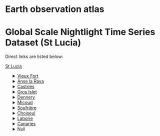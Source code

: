 # Earth observation atlas
 # Global Scale Nightlight Time Series Dataset (St Lucia)
Direct links are listed below:

<a href="https://eoatlas-nightlight.s3.amazonaws.com/eoatlas-monthly-nightlight-00160.csv">St Lucia</a>
<ul>
<details>
<summary><a href="https://eoatlas-nightlight.s3.amazonaws.com/eoatlas-monthly-nightlight-02728.csv">Vieux Fort</a></summary>
<ul>
<ol>
<li><a href="https://eoatlas-nightlight.s3.amazonaws.com/eoatlas-monthly-nightlight-44839.csv">Black Bay</a></li><li><a href="https://eoatlas-nightlight.s3.amazonaws.com/eoatlas-monthly-nightlight-44840.csv">Augier</a></li><li><a href="https://eoatlas-nightlight.s3.amazonaws.com/eoatlas-monthly-nightlight-44841.csv">Pomme</a></li><li><a href="https://eoatlas-nightlight.s3.amazonaws.com/eoatlas-monthly-nightlight-44842.csv">Derierre Bois</a></li><li><a href="https://eoatlas-nightlight.s3.amazonaws.com/eoatlas-monthly-nightlight-44860.csv">Cantonement</a></li><li><a href="https://eoatlas-nightlight.s3.amazonaws.com/eoatlas-monthly-nightlight-44861.csv">Obrier</a></li><li><a href="https://eoatlas-nightlight.s3.amazonaws.com/eoatlas-monthly-nightlight-44862.csv">St Jude'S Highway</a></li><li><a href="https://eoatlas-nightlight.s3.amazonaws.com/eoatlas-monthly-nightlight-44863.csv">Hewanorra Orchard</a></li><li><a href="https://eoatlas-nightlight.s3.amazonaws.com/eoatlas-monthly-nightlight-44891.csv">Industrial Estate</a></li><li><a href="https://eoatlas-nightlight.s3.amazonaws.com/eoatlas-monthly-nightlight-44892.csv">Cocoa Dan</a></li><li><a href="https://eoatlas-nightlight.s3.amazonaws.com/eoatlas-monthly-nightlight-44906.csv">Westall Group/The Mangue</a></li><li><a href="https://eoatlas-nightlight.s3.amazonaws.com/eoatlas-monthly-nightlight-44907.csv">Moule A Chique</a></li><li><a href="https://eoatlas-nightlight.s3.amazonaws.com/eoatlas-monthly-nightlight-44908.csv">Vieux Fort/Laborie Highway</a></li><li><a href="https://eoatlas-nightlight.s3.amazonaws.com/eoatlas-monthly-nightlight-44909.csv">Catin</a></li><li><a href="https://eoatlas-nightlight.s3.amazonaws.com/eoatlas-monthly-nightlight-44910.csv">Bruceville/Shanty Town</a></li><li><a href="https://eoatlas-nightlight.s3.amazonaws.com/eoatlas-monthly-nightlight-44911.csv">Morne Vert</a></li><li><a href="https://eoatlas-nightlight.s3.amazonaws.com/eoatlas-monthly-nightlight-44912.csv">Maganier</a></li><li><a href="https://eoatlas-nightlight.s3.amazonaws.com/eoatlas-monthly-nightlight-44913.csv">Derierre Morne</a></li><li><a href="https://eoatlas-nightlight.s3.amazonaws.com/eoatlas-monthly-nightlight-44914.csv">La Tourney/Cedar Heights</a></li><li><a href="https://eoatlas-nightlight.s3.amazonaws.com/eoatlas-monthly-nightlight-44915.csv">Docamel/La Resource</a></li><li><a href="https://eoatlas-nightlight.s3.amazonaws.com/eoatlas-monthly-nightlight-44916.csv">La Resource</a></li><li><a href="https://eoatlas-nightlight.s3.amazonaws.com/eoatlas-monthly-nightlight-44917.csv">La Retraite</a></li><li><a href="https://eoatlas-nightlight.s3.amazonaws.com/eoatlas-monthly-nightlight-44918.csv">Plut</a></li><li><a href="https://eoatlas-nightlight.s3.amazonaws.com/eoatlas-monthly-nightlight-44919.csv">Hope Estate</a></li><li><a href="https://eoatlas-nightlight.s3.amazonaws.com/eoatlas-monthly-nightlight-44920.csv">Coolie Town</a></li><li><a href="https://eoatlas-nightlight.s3.amazonaws.com/eoatlas-monthly-nightlight-44921.csv">Carierre</a></li><li><a href="https://eoatlas-nightlight.s3.amazonaws.com/eoatlas-monthly-nightlight-44922.csv">Woodlands</a></li><li><a href="https://eoatlas-nightlight.s3.amazonaws.com/eoatlas-monthly-nightlight-44923.csv">Joyeux</a></li><li><a href="https://eoatlas-nightlight.s3.amazonaws.com/eoatlas-monthly-nightlight-44924.csv">Morne Cayenne</a></li><li><a href="https://eoatlas-nightlight.s3.amazonaws.com/eoatlas-monthly-nightlight-44925.csv">Esperance</a></li><li><a href="https://eoatlas-nightlight.s3.amazonaws.com/eoatlas-monthly-nightlight-44927.csv">Belle Vue</a></li><li><a href="https://eoatlas-nightlight.s3.amazonaws.com/eoatlas-monthly-nightlight-44928.csv">Viancelle</a></li><li><a href="https://eoatlas-nightlight.s3.amazonaws.com/eoatlas-monthly-nightlight-44929.csv">Grace</a></li><li><a href="https://eoatlas-nightlight.s3.amazonaws.com/eoatlas-monthly-nightlight-44931.csv">En Bamboo</a></li><li><a href="https://eoatlas-nightlight.s3.amazonaws.com/eoatlas-monthly-nightlight-44932.csv">Fond Sabot</a></li><li><a href="https://eoatlas-nightlight.s3.amazonaws.com/eoatlas-monthly-nightlight-44933.csv">Fond Capeche</a></li><li><a href="https://eoatlas-nightlight.s3.amazonaws.com/eoatlas-monthly-nightlight-44934.csv">Tete Morne/Morne Andrew</a></li><li><a href="https://eoatlas-nightlight.s3.amazonaws.com/eoatlas-monthly-nightlight-44935.csv">Pierrot</a></li><li><a href="https://eoatlas-nightlight.s3.amazonaws.com/eoatlas-monthly-nightlight-44936.csv">Anse De Sables/Beane Field</a></li><li><a href="https://eoatlas-nightlight.s3.amazonaws.com/eoatlas-monthly-nightlight-44937.csv">Beausejour</a></li><li><a href="https://eoatlas-nightlight.s3.amazonaws.com/eoatlas-monthly-nightlight-44938.csv">Beane Field</a></li><li><a href="https://eoatlas-nightlight.s3.amazonaws.com/eoatlas-monthly-nightlight-44939.csv">Eau Piquant/St Urbain</a></li><li><a href="https://eoatlas-nightlight.s3.amazonaws.com/eoatlas-monthly-nightlight-44942.csv">Town</a></li></ul>
</ol>
</details>
<details>
<summary><a href="https://eoatlas-nightlight.s3.amazonaws.com/eoatlas-monthly-nightlight-02729.csv">Anse la Raya</a></summary>
<ul>
<ol>
<li><a href="https://eoatlas-nightlight.s3.amazonaws.com/eoatlas-monthly-nightlight-44460.csv">St Lawrence</a></li><li><a href="https://eoatlas-nightlight.s3.amazonaws.com/eoatlas-monthly-nightlight-44461.csv">Champen Estate</a></li><li><a href="https://eoatlas-nightlight.s3.amazonaws.com/eoatlas-monthly-nightlight-44462.csv">Fond Eau Rouge</a></li><li><a href="https://eoatlas-nightlight.s3.amazonaws.com/eoatlas-monthly-nightlight-44463.csv">Morne D'Or</a></li><li><a href="https://eoatlas-nightlight.s3.amazonaws.com/eoatlas-monthly-nightlight-44464.csv">Enbar Pwin/Millet</a></li><li><a href="https://eoatlas-nightlight.s3.amazonaws.com/eoatlas-monthly-nightlight-44465.csv">Derriere Lagoon</a></li><li><a href="https://eoatlas-nightlight.s3.amazonaws.com/eoatlas-monthly-nightlight-44466.csv">Jean Baptiste</a></li><li><a href="https://eoatlas-nightlight.s3.amazonaws.com/eoatlas-monthly-nightlight-44467.csv">Jacmel</a></li><li><a href="https://eoatlas-nightlight.s3.amazonaws.com/eoatlas-monthly-nightlight-44468.csv">Bois D'Inde</a></li><li><a href="https://eoatlas-nightlight.s3.amazonaws.com/eoatlas-monthly-nightlight-44469.csv">Morne Ciseaux</a></li><li><a href="https://eoatlas-nightlight.s3.amazonaws.com/eoatlas-monthly-nightlight-44470.csv">Vanard</a></li><li><a href="https://eoatlas-nightlight.s3.amazonaws.com/eoatlas-monthly-nightlight-44471.csv">Millet</a></li><li><a href="https://eoatlas-nightlight.s3.amazonaws.com/eoatlas-monthly-nightlight-44472.csv">Durandeau</a></li><li><a href="https://eoatlas-nightlight.s3.amazonaws.com/eoatlas-monthly-nightlight-44473.csv">Derriere Dos</a></li><li><a href="https://eoatlas-nightlight.s3.amazonaws.com/eoatlas-monthly-nightlight-44474.csv">Roseau Valley</a></li><li><a href="https://eoatlas-nightlight.s3.amazonaws.com/eoatlas-monthly-nightlight-44475.csv">Dame De Traversay</a></li><li><a href="https://eoatlas-nightlight.s3.amazonaws.com/eoatlas-monthly-nightlight-44476.csv">Caico/Millet</a></li><li><a href="https://eoatlas-nightlight.s3.amazonaws.com/eoatlas-monthly-nightlight-44477.csv">Tete Chemin/Millet</a></li><li><a href="https://eoatlas-nightlight.s3.amazonaws.com/eoatlas-monthly-nightlight-44478.csv">Au Tabor Hill</a></li><li><a href="https://eoatlas-nightlight.s3.amazonaws.com/eoatlas-monthly-nightlight-44479.csv">Au Tabor</a></li><li><a href="https://eoatlas-nightlight.s3.amazonaws.com/eoatlas-monthly-nightlight-44481.csv">St Lawrence Estate</a></li><li><a href="https://eoatlas-nightlight.s3.amazonaws.com/eoatlas-monthly-nightlight-44482.csv">Massacre</a></li><li><a href="https://eoatlas-nightlight.s3.amazonaws.com/eoatlas-monthly-nightlight-44483.csv">Venus</a></li><li><a href="https://eoatlas-nightlight.s3.amazonaws.com/eoatlas-monthly-nightlight-44484.csv">La Treille</a></li><li><a href="https://eoatlas-nightlight.s3.amazonaws.com/eoatlas-monthly-nightlight-44485.csv">Invorgoil Estate</a></li><li><a href="https://eoatlas-nightlight.s3.amazonaws.com/eoatlas-monthly-nightlight-44486.csv">Village</a></li><li><a href="https://eoatlas-nightlight.s3.amazonaws.com/eoatlas-monthly-nightlight-44487.csv">Village/Petite Bourgh</a></li><li><a href="https://eoatlas-nightlight.s3.amazonaws.com/eoatlas-monthly-nightlight-44634.csv">Central Forest Reserve</a></li><li><a href="https://eoatlas-nightlight.s3.amazonaws.com/eoatlas-monthly-nightlight-44645.csv">Anse Galet</a></li></ul>
</ol>
</details>
<details>
<summary><a href="https://eoatlas-nightlight.s3.amazonaws.com/eoatlas-monthly-nightlight-02730.csv">Castries</a></summary>
<ul>
<ol>
<li><a href="https://eoatlas-nightlight.s3.amazonaws.com/eoatlas-monthly-nightlight-44527.csv">Cul De Sac</a></li><li><a href="https://eoatlas-nightlight.s3.amazonaws.com/eoatlas-monthly-nightlight-44528.csv">Barre St Joseph</a></li><li><a href="https://eoatlas-nightlight.s3.amazonaws.com/eoatlas-monthly-nightlight-44554.csv">Girard/Babonneau</a></li><li><a href="https://eoatlas-nightlight.s3.amazonaws.com/eoatlas-monthly-nightlight-44572.csv">La Croix Chaubough</a></li><li><a href="https://eoatlas-nightlight.s3.amazonaws.com/eoatlas-monthly-nightlight-44579.csv">Union</a></li><li><a href="https://eoatlas-nightlight.s3.amazonaws.com/eoatlas-monthly-nightlight-44619.csv">Barre De L'Isle</a></li><li><a href="https://eoatlas-nightlight.s3.amazonaws.com/eoatlas-monthly-nightlight-44646.csv">Piton Flore</a></li><li><a href="https://eoatlas-nightlight.s3.amazonaws.com/eoatlas-monthly-nightlight-44647.csv">Babonneau Proper</a></li><li><a href="https://eoatlas-nightlight.s3.amazonaws.com/eoatlas-monthly-nightlight-44648.csv">Hill 20/Babonneau</a></li><li><a href="https://eoatlas-nightlight.s3.amazonaws.com/eoatlas-monthly-nightlight-44649.csv">Resinard</a></li><li><a href="https://eoatlas-nightlight.s3.amazonaws.com/eoatlas-monthly-nightlight-44651.csv">Talvern/Babonneau</a></li><li><a href="https://eoatlas-nightlight.s3.amazonaws.com/eoatlas-monthly-nightlight-44652.csv">Sand De Feu</a></li><li><a href="https://eoatlas-nightlight.s3.amazonaws.com/eoatlas-monthly-nightlight-44655.csv">En Pois Doux/Babonneau</a></li><li><a href="https://eoatlas-nightlight.s3.amazonaws.com/eoatlas-monthly-nightlight-44656.csv">Miami/Bexon</a></li><li><a href="https://eoatlas-nightlight.s3.amazonaws.com/eoatlas-monthly-nightlight-44658.csv">Forestiere</a></li><li><a href="https://eoatlas-nightlight.s3.amazonaws.com/eoatlas-monthly-nightlight-44659.csv">Ti Rocher</a></li><li><a href="https://eoatlas-nightlight.s3.amazonaws.com/eoatlas-monthly-nightlight-44661.csv">Ravine Poisson</a></li><li><a href="https://eoatlas-nightlight.s3.amazonaws.com/eoatlas-monthly-nightlight-44662.csv">Labayee</a></li><li><a href="https://eoatlas-nightlight.s3.amazonaws.com/eoatlas-monthly-nightlight-44663.csv">Sarot</a></li><li><a href="https://eoatlas-nightlight.s3.amazonaws.com/eoatlas-monthly-nightlight-44664.csv">Choppin</a></li><li><a href="https://eoatlas-nightlight.s3.amazonaws.com/eoatlas-monthly-nightlight-44665.csv">Barre Duchaussee</a></li><li><a href="https://eoatlas-nightlight.s3.amazonaws.com/eoatlas-monthly-nightlight-44666.csv">Belair</a></li><li><a href="https://eoatlas-nightlight.s3.amazonaws.com/eoatlas-monthly-nightlight-44667.csv">Coolie Town</a></li><li><a href="https://eoatlas-nightlight.s3.amazonaws.com/eoatlas-monthly-nightlight-44668.csv">Perou</a></li><li><a href="https://eoatlas-nightlight.s3.amazonaws.com/eoatlas-monthly-nightlight-44669.csv">Fond Manger</a></li><li><a href="https://eoatlas-nightlight.s3.amazonaws.com/eoatlas-monthly-nightlight-44670.csv">Barre Denis</a></li><li><a href="https://eoatlas-nightlight.s3.amazonaws.com/eoatlas-monthly-nightlight-44671.csv">Marigot</a></li><li><a href="https://eoatlas-nightlight.s3.amazonaws.com/eoatlas-monthly-nightlight-44672.csv">La Croix Maingot</a></li><li><a href="https://eoatlas-nightlight.s3.amazonaws.com/eoatlas-monthly-nightlight-44673.csv">Ti Colon</a></li><li><a href="https://eoatlas-nightlight.s3.amazonaws.com/eoatlas-monthly-nightlight-44674.csv">Tourat/Soucis</a></li><li><a href="https://eoatlas-nightlight.s3.amazonaws.com/eoatlas-monthly-nightlight-44675.csv">Soucis</a></li><li><a href="https://eoatlas-nightlight.s3.amazonaws.com/eoatlas-monthly-nightlight-44676.csv">Odsan</a></li><li><a href="https://eoatlas-nightlight.s3.amazonaws.com/eoatlas-monthly-nightlight-44677.csv">Deglos</a></li><li><a href="https://eoatlas-nightlight.s3.amazonaws.com/eoatlas-monthly-nightlight-44678.csv">Crownlands/Marc</a></li><li><a href="https://eoatlas-nightlight.s3.amazonaws.com/eoatlas-monthly-nightlight-44679.csv">Bexon</a></li><li><a href="https://eoatlas-nightlight.s3.amazonaws.com/eoatlas-monthly-nightlight-44680.csv">Floissac/Marc</a></li><li><a href="https://eoatlas-nightlight.s3.amazonaws.com/eoatlas-monthly-nightlight-44681.csv">Trois Piton</a></li><li><a href="https://eoatlas-nightlight.s3.amazonaws.com/eoatlas-monthly-nightlight-44682.csv">Dubrassay</a></li><li><a href="https://eoatlas-nightlight.s3.amazonaws.com/eoatlas-monthly-nightlight-44683.csv">Ferrand</a></li><li><a href="https://eoatlas-nightlight.s3.amazonaws.com/eoatlas-monthly-nightlight-44684.csv">Guesneau</a></li><li><a href="https://eoatlas-nightlight.s3.amazonaws.com/eoatlas-monthly-nightlight-44685.csv">Bocage</a></li><li><a href="https://eoatlas-nightlight.s3.amazonaws.com/eoatlas-monthly-nightlight-44686.csv">Fond Canie</a></li><li><a href="https://eoatlas-nightlight.s3.amazonaws.com/eoatlas-monthly-nightlight-44687.csv">Cacoa/Babonneau</a></li><li><a href="https://eoatlas-nightlight.s3.amazonaws.com/eoatlas-monthly-nightlight-44688.csv">Green Gold/Babonneau</a></li><li><a href="https://eoatlas-nightlight.s3.amazonaws.com/eoatlas-monthly-nightlight-44689.csv">Agard Lands</a></li><li><a href="https://eoatlas-nightlight.s3.amazonaws.com/eoatlas-monthly-nightlight-44690.csv">Morne Dudon</a></li><li><a href="https://eoatlas-nightlight.s3.amazonaws.com/eoatlas-monthly-nightlight-44691.csv">Hillcrest Gardens</a></li><li><a href="https://eoatlas-nightlight.s3.amazonaws.com/eoatlas-monthly-nightlight-44692.csv">Carellie</a></li><li><a href="https://eoatlas-nightlight.s3.amazonaws.com/eoatlas-monthly-nightlight-44693.csv">La Pansee</a></li><li><a href="https://eoatlas-nightlight.s3.amazonaws.com/eoatlas-monthly-nightlight-44694.csv">Chase Gardens</a></li><li><a href="https://eoatlas-nightlight.s3.amazonaws.com/eoatlas-monthly-nightlight-44695.csv">Bissee</a></li><li><a href="https://eoatlas-nightlight.s3.amazonaws.com/eoatlas-monthly-nightlight-44696.csv">Yorke Hill</a></li><li><a href="https://eoatlas-nightlight.s3.amazonaws.com/eoatlas-monthly-nightlight-44697.csv">Active Hill</a></li><li><a href="https://eoatlas-nightlight.s3.amazonaws.com/eoatlas-monthly-nightlight-44698.csv">Summersdale</a></li><li><a href="https://eoatlas-nightlight.s3.amazonaws.com/eoatlas-monthly-nightlight-44699.csv">Vide Bouteille</a></li><li><a href="https://eoatlas-nightlight.s3.amazonaws.com/eoatlas-monthly-nightlight-44700.csv">Choc</a></li><li><a href="https://eoatlas-nightlight.s3.amazonaws.com/eoatlas-monthly-nightlight-44701.csv">Barnard Hill</a></li><li><a href="https://eoatlas-nightlight.s3.amazonaws.com/eoatlas-monthly-nightlight-44703.csv">Sunny Acres</a></li><li><a href="https://eoatlas-nightlight.s3.amazonaws.com/eoatlas-monthly-nightlight-44704.csv">Pointe Seraphine</a></li><li><a href="https://eoatlas-nightlight.s3.amazonaws.com/eoatlas-monthly-nightlight-44705.csv">City Gate</a></li><li><a href="https://eoatlas-nightlight.s3.amazonaws.com/eoatlas-monthly-nightlight-44707.csv">John Compton Highway</a></li><li><a href="https://eoatlas-nightlight.s3.amazonaws.com/eoatlas-monthly-nightlight-44708.csv">Lanse Road</a></li><li><a href="https://eoatlas-nightlight.s3.amazonaws.com/eoatlas-monthly-nightlight-44709.csv">San Souci</a></li><li><a href="https://eoatlas-nightlight.s3.amazonaws.com/eoatlas-monthly-nightlight-44710.csv">La Carierre</a></li><li><a href="https://eoatlas-nightlight.s3.amazonaws.com/eoatlas-monthly-nightlight-44711.csv">Conway</a></li><li><a href="https://eoatlas-nightlight.s3.amazonaws.com/eoatlas-monthly-nightlight-44712.csv">Calvary</a></li><li><a href="https://eoatlas-nightlight.s3.amazonaws.com/eoatlas-monthly-nightlight-44713.csv">Darling Road</a></li><li><a href="https://eoatlas-nightlight.s3.amazonaws.com/eoatlas-monthly-nightlight-44714.csv">City</a></li><li><a href="https://eoatlas-nightlight.s3.amazonaws.com/eoatlas-monthly-nightlight-44715.csv">Georgeville</a></li><li><a href="https://eoatlas-nightlight.s3.amazonaws.com/eoatlas-monthly-nightlight-44716.csv">Mount Pleasant</a></li><li><a href="https://eoatlas-nightlight.s3.amazonaws.com/eoatlas-monthly-nightlight-44717.csv">La Clery</a></li><li><a href="https://eoatlas-nightlight.s3.amazonaws.com/eoatlas-monthly-nightlight-44718.csv">New Village</a></li><li><a href="https://eoatlas-nightlight.s3.amazonaws.com/eoatlas-monthly-nightlight-44719.csv">Pearts Gap</a></li><li><a href="https://eoatlas-nightlight.s3.amazonaws.com/eoatlas-monthly-nightlight-44720.csv">Wilton'S Yard/Grave Yard</a></li><li><a href="https://eoatlas-nightlight.s3.amazonaws.com/eoatlas-monthly-nightlight-44721.csv">Leslie Land</a></li><li><a href="https://eoatlas-nightlight.s3.amazonaws.com/eoatlas-monthly-nightlight-44722.csv">Rose Hill</a></li><li><a href="https://eoatlas-nightlight.s3.amazonaws.com/eoatlas-monthly-nightlight-44723.csv">Bois Patat</a></li><li><a href="https://eoatlas-nightlight.s3.amazonaws.com/eoatlas-monthly-nightlight-44724.csv">Lastic Hill</a></li><li><a href="https://eoatlas-nightlight.s3.amazonaws.com/eoatlas-monthly-nightlight-44725.csv">Patterson'S Gap</a></li><li><a href="https://eoatlas-nightlight.s3.amazonaws.com/eoatlas-monthly-nightlight-44726.csv">Hospital Road</a></li><li><a href="https://eoatlas-nightlight.s3.amazonaws.com/eoatlas-monthly-nightlight-44727.csv">Banannes Bay</a></li><li><a href="https://eoatlas-nightlight.s3.amazonaws.com/eoatlas-monthly-nightlight-44728.csv">Tapion</a></li><li><a href="https://eoatlas-nightlight.s3.amazonaws.com/eoatlas-monthly-nightlight-44729.csv">Cedars</a></li><li><a href="https://eoatlas-nightlight.s3.amazonaws.com/eoatlas-monthly-nightlight-44730.csv">Ravine Chabot</a></li><li><a href="https://eoatlas-nightlight.s3.amazonaws.com/eoatlas-monthly-nightlight-44731.csv">Independence City</a></li><li><a href="https://eoatlas-nightlight.s3.amazonaws.com/eoatlas-monthly-nightlight-44732.csv">Sunbilt</a></li><li><a href="https://eoatlas-nightlight.s3.amazonaws.com/eoatlas-monthly-nightlight-44733.csv">Entrepot</a></li><li><a href="https://eoatlas-nightlight.s3.amazonaws.com/eoatlas-monthly-nightlight-44734.csv">Morne Rouge/Marc</a></li><li><a href="https://eoatlas-nightlight.s3.amazonaws.com/eoatlas-monthly-nightlight-44735.csv">Cabiche/Babonneau</a></li><li><a href="https://eoatlas-nightlight.s3.amazonaws.com/eoatlas-monthly-nightlight-44736.csv">Balata</a></li><li><a href="https://eoatlas-nightlight.s3.amazonaws.com/eoatlas-monthly-nightlight-44737.csv">Almondale</a></li><li><a href="https://eoatlas-nightlight.s3.amazonaws.com/eoatlas-monthly-nightlight-44738.csv">Bagatelle</a></li><li><a href="https://eoatlas-nightlight.s3.amazonaws.com/eoatlas-monthly-nightlight-44739.csv">Quatre Chemins</a></li><li><a href="https://eoatlas-nightlight.s3.amazonaws.com/eoatlas-monthly-nightlight-44740.csv">Derierre Fort/Old Victoria Road</a></li><li><a href="https://eoatlas-nightlight.s3.amazonaws.com/eoatlas-monthly-nightlight-44741.csv">Capital Hill</a></li><li><a href="https://eoatlas-nightlight.s3.amazonaws.com/eoatlas-monthly-nightlight-44742.csv">La Toc</a></li><li><a href="https://eoatlas-nightlight.s3.amazonaws.com/eoatlas-monthly-nightlight-44743.csv">Bishop'S Gap/Ghirawoo Road</a></li><li><a href="https://eoatlas-nightlight.s3.amazonaws.com/eoatlas-monthly-nightlight-44744.csv">Aurendel Hill</a></li><li><a href="https://eoatlas-nightlight.s3.amazonaws.com/eoatlas-monthly-nightlight-44745.csv">George Charles Boulevard</a></li><li><a href="https://eoatlas-nightlight.s3.amazonaws.com/eoatlas-monthly-nightlight-44746.csv">Marchand</a></li><li><a href="https://eoatlas-nightlight.s3.amazonaws.com/eoatlas-monthly-nightlight-44747.csv">Ravine Touterelle</a></li><li><a href="https://eoatlas-nightlight.s3.amazonaws.com/eoatlas-monthly-nightlight-44748.csv">Black Mallet</a></li><li><a href="https://eoatlas-nightlight.s3.amazonaws.com/eoatlas-monthly-nightlight-44749.csv">Trou Rouge</a></li><li><a href="https://eoatlas-nightlight.s3.amazonaws.com/eoatlas-monthly-nightlight-44750.csv">Faux A Chaud</a></li><li><a href="https://eoatlas-nightlight.s3.amazonaws.com/eoatlas-monthly-nightlight-44751.csv">Bella Rosa</a></li><li><a href="https://eoatlas-nightlight.s3.amazonaws.com/eoatlas-monthly-nightlight-44752.csv">Coubaril</a></li><li><a href="https://eoatlas-nightlight.s3.amazonaws.com/eoatlas-monthly-nightlight-44753.csv">Monkey Town/Ciceron</a></li><li><a href="https://eoatlas-nightlight.s3.amazonaws.com/eoatlas-monthly-nightlight-44754.csv">Goodlands</a></li><li><a href="https://eoatlas-nightlight.s3.amazonaws.com/eoatlas-monthly-nightlight-44755.csv">Rock Hall</a></li><li><a href="https://eoatlas-nightlight.s3.amazonaws.com/eoatlas-monthly-nightlight-44756.csv">Morne Road</a></li><li><a href="https://eoatlas-nightlight.s3.amazonaws.com/eoatlas-monthly-nightlight-44757.csv">The Morne</a></li><li><a href="https://eoatlas-nightlight.s3.amazonaws.com/eoatlas-monthly-nightlight-44758.csv">Bois Catchet</a></li><li><a href="https://eoatlas-nightlight.s3.amazonaws.com/eoatlas-monthly-nightlight-44759.csv">Pavee</a></li><li><a href="https://eoatlas-nightlight.s3.amazonaws.com/eoatlas-monthly-nightlight-44760.csv">Parker'S Hill</a></li><li><a href="https://eoatlas-nightlight.s3.amazonaws.com/eoatlas-monthly-nightlight-44761.csv">Maynard Hill</a></li><li><a href="https://eoatlas-nightlight.s3.amazonaws.com/eoatlas-monthly-nightlight-44762.csv">Waterworks</a></li><li><a href="https://eoatlas-nightlight.s3.amazonaws.com/eoatlas-monthly-nightlight-44763.csv">Grass Street</a></li><li><a href="https://eoatlas-nightlight.s3.amazonaws.com/eoatlas-monthly-nightlight-44764.csv">Ciceron</a></li><li><a href="https://eoatlas-nightlight.s3.amazonaws.com/eoatlas-monthly-nightlight-44765.csv">Marc</a></li><li><a href="https://eoatlas-nightlight.s3.amazonaws.com/eoatlas-monthly-nightlight-44766.csv">Trou Cochon/Marc</a></li><li><a href="https://eoatlas-nightlight.s3.amazonaws.com/eoatlas-monthly-nightlight-44767.csv">Trou Florent/Marc</a></li></ul>
</ol>
</details>
<details>
<summary><a href="https://eoatlas-nightlight.s3.amazonaws.com/eoatlas-monthly-nightlight-02731.csv">Gros Islet</a></summary>
<ul>
<ol>
<li><a href="https://eoatlas-nightlight.s3.amazonaws.com/eoatlas-monthly-nightlight-44480.csv">Monchy/Vieux Sucreic/Bois D'Ine</a></li><li><a href="https://eoatlas-nightlight.s3.amazonaws.com/eoatlas-monthly-nightlight-44488.csv">Belle Vue</a></li><li><a href="https://eoatlas-nightlight.s3.amazonaws.com/eoatlas-monthly-nightlight-44489.csv">Belle Vue Estate</a></li><li><a href="https://eoatlas-nightlight.s3.amazonaws.com/eoatlas-monthly-nightlight-44490.csv">Pigeon Island</a></li><li><a href="https://eoatlas-nightlight.s3.amazonaws.com/eoatlas-monthly-nightlight-44491.csv">Beausejour/Fostin'S Development</a></li><li><a href="https://eoatlas-nightlight.s3.amazonaws.com/eoatlas-monthly-nightlight-44492.csv">La Guerre</a></li><li><a href="https://eoatlas-nightlight.s3.amazonaws.com/eoatlas-monthly-nightlight-44493.csv">Beausejour</a></li><li><a href="https://eoatlas-nightlight.s3.amazonaws.com/eoatlas-monthly-nightlight-44494.csv">Des Barras</a></li><li><a href="https://eoatlas-nightlight.s3.amazonaws.com/eoatlas-monthly-nightlight-44496.csv">Bella Rosa</a></li><li><a href="https://eoatlas-nightlight.s3.amazonaws.com/eoatlas-monthly-nightlight-44497.csv">Bonneterre</a></li><li><a href="https://eoatlas-nightlight.s3.amazonaws.com/eoatlas-monthly-nightlight-44498.csv">Cap Estate/Becune Point</a></li><li><a href="https://eoatlas-nightlight.s3.amazonaws.com/eoatlas-monthly-nightlight-44499.csv">Cap Estate/Becune Park</a></li><li><a href="https://eoatlas-nightlight.s3.amazonaws.com/eoatlas-monthly-nightlight-44500.csv">Cap Estate</a></li><li><a href="https://eoatlas-nightlight.s3.amazonaws.com/eoatlas-monthly-nightlight-44501.csv">Cap Estate/Golf Park</a></li><li><a href="https://eoatlas-nightlight.s3.amazonaws.com/eoatlas-monthly-nightlight-44502.csv">Cap Estate/Mon Du Cap</a></li><li><a href="https://eoatlas-nightlight.s3.amazonaws.com/eoatlas-monthly-nightlight-44503.csv">Cap Estate/Caribbean Park</a></li><li><a href="https://eoatlas-nightlight.s3.amazonaws.com/eoatlas-monthly-nightlight-44504.csv">Cap Estate/Saddle Back</a></li><li><a href="https://eoatlas-nightlight.s3.amazonaws.com/eoatlas-monthly-nightlight-44505.csv">Cap Estate/Anse Du Cap</a></li><li><a href="https://eoatlas-nightlight.s3.amazonaws.com/eoatlas-monthly-nightlight-44506.csv">Cap Estate/Lower Saline Point</a></li><li><a href="https://eoatlas-nightlight.s3.amazonaws.com/eoatlas-monthly-nightlight-44507.csv">Cap Estate/Upper Saline Point</a></li><li><a href="https://eoatlas-nightlight.s3.amazonaws.com/eoatlas-monthly-nightlight-44508.csv">Cap Estate/Ranch Site</a></li><li><a href="https://eoatlas-nightlight.s3.amazonaws.com/eoatlas-monthly-nightlight-44510.csv">L'Hermitage</a></li><li><a href="https://eoatlas-nightlight.s3.amazonaws.com/eoatlas-monthly-nightlight-44511.csv">Reduit Orchard</a></li><li><a href="https://eoatlas-nightlight.s3.amazonaws.com/eoatlas-monthly-nightlight-44514.csv">Reduit Park</a></li><li><a href="https://eoatlas-nightlight.s3.amazonaws.com/eoatlas-monthly-nightlight-44515.csv">Monchy/Lafeuille</a></li><li><a href="https://eoatlas-nightlight.s3.amazonaws.com/eoatlas-monthly-nightlight-44516.csv">Monchy/Moulin A Vent</a></li><li><a href="https://eoatlas-nightlight.s3.amazonaws.com/eoatlas-monthly-nightlight-44517.csv">Caye Manje'</a></li><li><a href="https://eoatlas-nightlight.s3.amazonaws.com/eoatlas-monthly-nightlight-44518.csv">Bonneterre Gardens</a></li><li><a href="https://eoatlas-nightlight.s3.amazonaws.com/eoatlas-monthly-nightlight-44519.csv">Bois D'Orange</a></li><li><a href="https://eoatlas-nightlight.s3.amazonaws.com/eoatlas-monthly-nightlight-44520.csv">Bois D'Orange/Trouya</a></li><li><a href="https://eoatlas-nightlight.s3.amazonaws.com/eoatlas-monthly-nightlight-44521.csv">Marisule/La Brellotte</a></li><li><a href="https://eoatlas-nightlight.s3.amazonaws.com/eoatlas-monthly-nightlight-44522.csv">Monchy/Vieux Sucreic</a></li><li><a href="https://eoatlas-nightlight.s3.amazonaws.com/eoatlas-monthly-nightlight-44523.csv">Monchy/La Retraite</a></li><li><a href="https://eoatlas-nightlight.s3.amazonaws.com/eoatlas-monthly-nightlight-44524.csv">Monchy/Riviere Mitan</a></li><li><a href="https://eoatlas-nightlight.s3.amazonaws.com/eoatlas-monthly-nightlight-44525.csv">Monchy</a></li><li><a href="https://eoatlas-nightlight.s3.amazonaws.com/eoatlas-monthly-nightlight-44526.csv">Monchy/Lawi Fwen</a></li><li><a href="https://eoatlas-nightlight.s3.amazonaws.com/eoatlas-monthly-nightlight-44530.csv">Monchy/Cletus Village</a></li><li><a href="https://eoatlas-nightlight.s3.amazonaws.com/eoatlas-monthly-nightlight-44531.csv">Monchy/Ravine Macock</a></li><li><a href="https://eoatlas-nightlight.s3.amazonaws.com/eoatlas-monthly-nightlight-44532.csv">Monchy/La Borne</a></li><li><a href="https://eoatlas-nightlight.s3.amazonaws.com/eoatlas-monthly-nightlight-44533.csv">Monchy/La Borne/Sans Souci</a></li><li><a href="https://eoatlas-nightlight.s3.amazonaws.com/eoatlas-monthly-nightlight-44534.csv">Monchy/Cardinal</a></li><li><a href="https://eoatlas-nightlight.s3.amazonaws.com/eoatlas-monthly-nightlight-44535.csv">Corinth</a></li><li><a href="https://eoatlas-nightlight.s3.amazonaws.com/eoatlas-monthly-nightlight-44536.csv">Monchy/Ti Dauphin</a></li><li><a href="https://eoatlas-nightlight.s3.amazonaws.com/eoatlas-monthly-nightlight-44537.csv">Grande Riviere/Norbert</a></li><li><a href="https://eoatlas-nightlight.s3.amazonaws.com/eoatlas-monthly-nightlight-44538.csv">Corinth/La Bel Lair</a></li><li><a href="https://eoatlas-nightlight.s3.amazonaws.com/eoatlas-monthly-nightlight-44539.csv">Grande Riviere/Postlewaithe</a></li><li><a href="https://eoatlas-nightlight.s3.amazonaws.com/eoatlas-monthly-nightlight-44540.csv">Grande Riviere/Piat</a></li><li><a href="https://eoatlas-nightlight.s3.amazonaws.com/eoatlas-monthly-nightlight-44541.csv">Grande Riviere</a></li><li><a href="https://eoatlas-nightlight.s3.amazonaws.com/eoatlas-monthly-nightlight-44542.csv">Marisule/Top Of The World/Belle Ville</a></li><li><a href="https://eoatlas-nightlight.s3.amazonaws.com/eoatlas-monthly-nightlight-44543.csv">Grande Riviere/White Rock</a></li><li><a href="https://eoatlas-nightlight.s3.amazonaws.com/eoatlas-monthly-nightlight-44544.csv">Union/Ti Morne</a></li><li><a href="https://eoatlas-nightlight.s3.amazonaws.com/eoatlas-monthly-nightlight-44545.csv">Monier</a></li><li><a href="https://eoatlas-nightlight.s3.amazonaws.com/eoatlas-monthly-nightlight-44546.csv">Grande Riviere/Morne Serpent</a></li><li><a href="https://eoatlas-nightlight.s3.amazonaws.com/eoatlas-monthly-nightlight-44547.csv">Grande Riviere/Ingle Woods</a></li><li><a href="https://eoatlas-nightlight.s3.amazonaws.com/eoatlas-monthly-nightlight-44548.csv">Grande Riviere/Morne Elwin</a></li><li><a href="https://eoatlas-nightlight.s3.amazonaws.com/eoatlas-monthly-nightlight-44549.csv">Union Terrace</a></li><li><a href="https://eoatlas-nightlight.s3.amazonaws.com/eoatlas-monthly-nightlight-44550.csv">Monchy/Malgretoute</a></li><li><a href="https://eoatlas-nightlight.s3.amazonaws.com/eoatlas-monthly-nightlight-44551.csv">Desrameaux</a></li><li><a href="https://eoatlas-nightlight.s3.amazonaws.com/eoatlas-monthly-nightlight-44552.csv">Morne Citon</a></li><li><a href="https://eoatlas-nightlight.s3.amazonaws.com/eoatlas-monthly-nightlight-44553.csv">Plateau</a></li><li><a href="https://eoatlas-nightlight.s3.amazonaws.com/eoatlas-monthly-nightlight-44557.csv">La Guerre/Chickenback Street</a></li><li><a href="https://eoatlas-nightlight.s3.amazonaws.com/eoatlas-monthly-nightlight-44558.csv">Americ</a></li><li><a href="https://eoatlas-nightlight.s3.amazonaws.com/eoatlas-monthly-nightlight-44559.csv">Paix Bouche</a></li><li><a href="https://eoatlas-nightlight.s3.amazonaws.com/eoatlas-monthly-nightlight-44560.csv">Marquis Estate</a></li><li><a href="https://eoatlas-nightlight.s3.amazonaws.com/eoatlas-monthly-nightlight-44561.csv">Boguis</a></li><li><a href="https://eoatlas-nightlight.s3.amazonaws.com/eoatlas-monthly-nightlight-44562.csv">Boguis/Desa Blond</a></li><li><a href="https://eoatlas-nightlight.s3.amazonaws.com/eoatlas-monthly-nightlight-44563.csv">Des Barras/Cacolie</a></li><li><a href="https://eoatlas-nightlight.s3.amazonaws.com/eoatlas-monthly-nightlight-44564.csv">Massade</a></li><li><a href="https://eoatlas-nightlight.s3.amazonaws.com/eoatlas-monthly-nightlight-44565.csv">Gros Islet Town</a></li><li><a href="https://eoatlas-nightlight.s3.amazonaws.com/eoatlas-monthly-nightlight-44566.csv">Gros Islet/Edge Water</a></li><li><a href="https://eoatlas-nightlight.s3.amazonaws.com/eoatlas-monthly-nightlight-44567.csv">Rodney Heights</a></li><li><a href="https://eoatlas-nightlight.s3.amazonaws.com/eoatlas-monthly-nightlight-44568.csv">Mongiraud</a></li><li><a href="https://eoatlas-nightlight.s3.amazonaws.com/eoatlas-monthly-nightlight-44569.csv">Marisule/East Winds</a></li><li><a href="https://eoatlas-nightlight.s3.amazonaws.com/eoatlas-monthly-nightlight-44570.csv">Corinth Estate</a></li><li><a href="https://eoatlas-nightlight.s3.amazonaws.com/eoatlas-monthly-nightlight-44571.csv">Grande Riviere/Assou Canal</a></li><li><a href="https://eoatlas-nightlight.s3.amazonaws.com/eoatlas-monthly-nightlight-44573.csv">Reduit</a></li><li><a href="https://eoatlas-nightlight.s3.amazonaws.com/eoatlas-monthly-nightlight-44574.csv">Monchy/Vieux Sucreic/Careffe</a></li><li><a href="https://eoatlas-nightlight.s3.amazonaws.com/eoatlas-monthly-nightlight-44575.csv">Monchy/Careffe</a></li><li><a href="https://eoatlas-nightlight.s3.amazonaws.com/eoatlas-monthly-nightlight-44576.csv">Garrand</a></li><li><a href="https://eoatlas-nightlight.s3.amazonaws.com/eoatlas-monthly-nightlight-44577.csv">Dauphin</a></li><li><a href="https://eoatlas-nightlight.s3.amazonaws.com/eoatlas-monthly-nightlight-44578.csv">Caille Des</a></li><li><a href="https://eoatlas-nightlight.s3.amazonaws.com/eoatlas-monthly-nightlight-44580.csv">Cas En Bas</a></li><li><a href="https://eoatlas-nightlight.s3.amazonaws.com/eoatlas-monthly-nightlight-44581.csv">Beausejour/Ndc</a></li><li><a href="https://eoatlas-nightlight.s3.amazonaws.com/eoatlas-monthly-nightlight-44582.csv">Monchy/Mount Layau</a></li><li><a href="https://eoatlas-nightlight.s3.amazonaws.com/eoatlas-monthly-nightlight-44583.csv">Marisule/Top Of The World</a></li><li><a href="https://eoatlas-nightlight.s3.amazonaws.com/eoatlas-monthly-nightlight-44584.csv">Marisule/Bon Air</a></li><li><a href="https://eoatlas-nightlight.s3.amazonaws.com/eoatlas-monthly-nightlight-44585.csv">Marisule</a></li><li><a href="https://eoatlas-nightlight.s3.amazonaws.com/eoatlas-monthly-nightlight-44586.csv">Grande Riviere/Degazon</a></li><li><a href="https://eoatlas-nightlight.s3.amazonaws.com/eoatlas-monthly-nightlight-44607.csv">La Sorciere</a></li><li><a href="https://eoatlas-nightlight.s3.amazonaws.com/eoatlas-monthly-nightlight-44650.csv">Fond Assau/Babonneau</a></li><li><a href="https://eoatlas-nightlight.s3.amazonaws.com/eoatlas-monthly-nightlight-44653.csv">Morne Assau/Babonneau</a></li><li><a href="https://eoatlas-nightlight.s3.amazonaws.com/eoatlas-monthly-nightlight-44654.csv">Chassin/Babonneau</a></li><li><a href="https://eoatlas-nightlight.s3.amazonaws.com/eoatlas-monthly-nightlight-44660.csv">Forest Reserve</a></li></ul>
</ol>
</details>
<details>
<summary><a href="https://eoatlas-nightlight.s3.amazonaws.com/eoatlas-monthly-nightlight-02732.csv">Dennery</a></summary>
<ul>
<ol>
<li><a href="https://eoatlas-nightlight.s3.amazonaws.com/eoatlas-monthly-nightlight-44495.csv">Dennery By Pass/White Rock Gardens</a></li><li><a href="https://eoatlas-nightlight.s3.amazonaws.com/eoatlas-monthly-nightlight-44512.csv">Dennery By Pass</a></li><li><a href="https://eoatlas-nightlight.s3.amazonaws.com/eoatlas-monthly-nightlight-44513.csv">Derniere Riviere</a></li><li><a href="https://eoatlas-nightlight.s3.amazonaws.com/eoatlas-monthly-nightlight-44587.csv">Gadette</a></li><li><a href="https://eoatlas-nightlight.s3.amazonaws.com/eoatlas-monthly-nightlight-44588.csv">La Pelle</a></li><li><a href="https://eoatlas-nightlight.s3.amazonaws.com/eoatlas-monthly-nightlight-44589.csv">Au Leon</a></li><li><a href="https://eoatlas-nightlight.s3.amazonaws.com/eoatlas-monthly-nightlight-44590.csv">La Caye</a></li><li><a href="https://eoatlas-nightlight.s3.amazonaws.com/eoatlas-monthly-nightlight-44591.csv">Lumiere</a></li><li><a href="https://eoatlas-nightlight.s3.amazonaws.com/eoatlas-monthly-nightlight-44592.csv">La Ressource</a></li><li><a href="https://eoatlas-nightlight.s3.amazonaws.com/eoatlas-monthly-nightlight-44593.csv">Despinoze</a></li><li><a href="https://eoatlas-nightlight.s3.amazonaws.com/eoatlas-monthly-nightlight-44594.csv">Delaide</a></li><li><a href="https://eoatlas-nightlight.s3.amazonaws.com/eoatlas-monthly-nightlight-44595.csv">Dennery By Pass/Green Mountain</a></li><li><a href="https://eoatlas-nightlight.s3.amazonaws.com/eoatlas-monthly-nightlight-44596.csv">Dennery By Pass/Rocky Lane</a></li><li><a href="https://eoatlas-nightlight.s3.amazonaws.com/eoatlas-monthly-nightlight-44597.csv">Dennery Village</a></li><li><a href="https://eoatlas-nightlight.s3.amazonaws.com/eoatlas-monthly-nightlight-44598.csv">Fond D'Or</a></li><li><a href="https://eoatlas-nightlight.s3.amazonaws.com/eoatlas-monthly-nightlight-44599.csv">Glavier</a></li><li><a href="https://eoatlas-nightlight.s3.amazonaws.com/eoatlas-monthly-nightlight-44600.csv">Bois Joli</a></li><li><a href="https://eoatlas-nightlight.s3.amazonaws.com/eoatlas-monthly-nightlight-44601.csv">Bosquet D'Or</a></li><li><a href="https://eoatlas-nightlight.s3.amazonaws.com/eoatlas-monthly-nightlight-44602.csv">Grande Riviere/Morne Caca Cochon</a></li><li><a href="https://eoatlas-nightlight.s3.amazonaws.com/eoatlas-monthly-nightlight-44603.csv">Thamazo</a></li><li><a href="https://eoatlas-nightlight.s3.amazonaws.com/eoatlas-monthly-nightlight-44604.csv">Derniere Riviere/Fond Maricient</a></li><li><a href="https://eoatlas-nightlight.s3.amazonaws.com/eoatlas-monthly-nightlight-44605.csv">La Pointe</a></li><li><a href="https://eoatlas-nightlight.s3.amazonaws.com/eoatlas-monthly-nightlight-44606.csv">Louvet</a></li><li><a href="https://eoatlas-nightlight.s3.amazonaws.com/eoatlas-monthly-nightlight-44608.csv">Bara Bara</a></li><li><a href="https://eoatlas-nightlight.s3.amazonaws.com/eoatlas-monthly-nightlight-44609.csv">Belmont</a></li><li><a href="https://eoatlas-nightlight.s3.amazonaws.com/eoatlas-monthly-nightlight-44610.csv">Mount Beaujolais</a></li><li><a href="https://eoatlas-nightlight.s3.amazonaws.com/eoatlas-monthly-nightlight-44611.csv">Athens</a></li><li><a href="https://eoatlas-nightlight.s3.amazonaws.com/eoatlas-monthly-nightlight-44612.csv">Derniere Riviere/Morne Panache</a></li><li><a href="https://eoatlas-nightlight.s3.amazonaws.com/eoatlas-monthly-nightlight-44613.csv">Grande Riviere/Des Branch</a></li><li><a href="https://eoatlas-nightlight.s3.amazonaws.com/eoatlas-monthly-nightlight-44614.csv">Grande Riviere/En Leur Morne/Discompere</a></li><li><a href="https://eoatlas-nightlight.s3.amazonaws.com/eoatlas-monthly-nightlight-44615.csv">Grande Riviere</a></li><li><a href="https://eoatlas-nightlight.s3.amazonaws.com/eoatlas-monthly-nightlight-44616.csv">Grande Riviere/Funier</a></li><li><a href="https://eoatlas-nightlight.s3.amazonaws.com/eoatlas-monthly-nightlight-44617.csv">Morne Panache</a></li><li><a href="https://eoatlas-nightlight.s3.amazonaws.com/eoatlas-monthly-nightlight-44618.csv">Dubonaire</a></li><li><a href="https://eoatlas-nightlight.s3.amazonaws.com/eoatlas-monthly-nightlight-44620.csv">Thomazo/Tournesse</a></li><li><a href="https://eoatlas-nightlight.s3.amazonaws.com/eoatlas-monthly-nightlight-44621.csv">Riche Fond/New Village</a></li><li><a href="https://eoatlas-nightlight.s3.amazonaws.com/eoatlas-monthly-nightlight-44622.csv">Riche Fond</a></li><li><a href="https://eoatlas-nightlight.s3.amazonaws.com/eoatlas-monthly-nightlight-44623.csv">Grande Ravine</a></li><li><a href="https://eoatlas-nightlight.s3.amazonaws.com/eoatlas-monthly-nightlight-44624.csv">Riche Fond/La Belle Vie</a></li><li><a href="https://eoatlas-nightlight.s3.amazonaws.com/eoatlas-monthly-nightlight-44625.csv">Derniere Riviere/Mardi Gras/Morne Caca Cochon</a></li><li><a href="https://eoatlas-nightlight.s3.amazonaws.com/eoatlas-monthly-nightlight-44626.csv">Bazile</a></li><li><a href="https://eoatlas-nightlight.s3.amazonaws.com/eoatlas-monthly-nightlight-44627.csv">Derniere Riviere/Fond Petit</a></li><li><a href="https://eoatlas-nightlight.s3.amazonaws.com/eoatlas-monthly-nightlight-44628.csv">Anse Canot</a></li><li><a href="https://eoatlas-nightlight.s3.amazonaws.com/eoatlas-monthly-nightlight-44629.csv">Mandele</a></li><li><a href="https://eoatlas-nightlight.s3.amazonaws.com/eoatlas-monthly-nightlight-44630.csv">Bordelais</a></li><li><a href="https://eoatlas-nightlight.s3.amazonaws.com/eoatlas-monthly-nightlight-44631.csv">Pascal</a></li><li><a href="https://eoatlas-nightlight.s3.amazonaws.com/eoatlas-monthly-nightlight-44632.csv">St. Joseph Estate</a></li><li><a href="https://eoatlas-nightlight.s3.amazonaws.com/eoatlas-monthly-nightlight-44633.csv">Errard</a></li></ul>
</ol>
</details>
<details>
<summary><a href="https://eoatlas-nightlight.s3.amazonaws.com/eoatlas-monthly-nightlight-02733.csv">Micoud</a></summary>
<ul>
<ol>
<li><a href="https://eoatlas-nightlight.s3.amazonaws.com/eoatlas-monthly-nightlight-44529.csv">Lombard</a></li><li><a href="https://eoatlas-nightlight.s3.amazonaws.com/eoatlas-monthly-nightlight-44555.csv">Mamiku</a></li><li><a href="https://eoatlas-nightlight.s3.amazonaws.com/eoatlas-monthly-nightlight-44556.csv">Raillon Road</a></li><li><a href="https://eoatlas-nightlight.s3.amazonaws.com/eoatlas-monthly-nightlight-44657.csv">Praslin</a></li><li><a href="https://eoatlas-nightlight.s3.amazonaws.com/eoatlas-monthly-nightlight-44926.csv">Vige'</a></li><li><a href="https://eoatlas-nightlight.s3.amazonaws.com/eoatlas-monthly-nightlight-44930.csv">De Mailly</a></li><li><a href="https://eoatlas-nightlight.s3.amazonaws.com/eoatlas-monthly-nightlight-44940.csv">La Haut</a></li><li><a href="https://eoatlas-nightlight.s3.amazonaws.com/eoatlas-monthly-nightlight-44941.csv">Mount Erole</a></li><li><a href="https://eoatlas-nightlight.s3.amazonaws.com/eoatlas-monthly-nightlight-44943.csv">Cacoa</a></li><li><a href="https://eoatlas-nightlight.s3.amazonaws.com/eoatlas-monthly-nightlight-44944.csv">Canelles</a></li><li><a href="https://eoatlas-nightlight.s3.amazonaws.com/eoatlas-monthly-nightlight-44945.csv">Honeymoon Beach</a></li><li><a href="https://eoatlas-nightlight.s3.amazonaws.com/eoatlas-monthly-nightlight-44946.csv">Rouarne</a></li><li><a href="https://eoatlas-nightlight.s3.amazonaws.com/eoatlas-monthly-nightlight-44947.csv">St Helen Estate</a></li><li><a href="https://eoatlas-nightlight.s3.amazonaws.com/eoatlas-monthly-nightlight-44948.csv">Fond/Desruisseaux</a></li><li><a href="https://eoatlas-nightlight.s3.amazonaws.com/eoatlas-monthly-nightlight-44949.csv">Chique/Blanchard</a></li><li><a href="https://eoatlas-nightlight.s3.amazonaws.com/eoatlas-monthly-nightlight-44950.csv">Morne Vient</a></li><li><a href="https://eoatlas-nightlight.s3.amazonaws.com/eoatlas-monthly-nightlight-44951.csv">Gomier</a></li><li><a href="https://eoatlas-nightlight.s3.amazonaws.com/eoatlas-monthly-nightlight-44952.csv">Calypso</a></li><li><a href="https://eoatlas-nightlight.s3.amazonaws.com/eoatlas-monthly-nightlight-44953.csv">Choucomel</a></li><li><a href="https://eoatlas-nightlight.s3.amazonaws.com/eoatlas-monthly-nightlight-44954.csv">Six Miles/Descatier</a></li><li><a href="https://eoatlas-nightlight.s3.amazonaws.com/eoatlas-monthly-nightlight-44955.csv">Palmiste Estate</a></li><li><a href="https://eoatlas-nightlight.s3.amazonaws.com/eoatlas-monthly-nightlight-44956.csv">Mahaut</a></li><li><a href="https://eoatlas-nightlight.s3.amazonaws.com/eoatlas-monthly-nightlight-44957.csv">Carriere</a></li><li><a href="https://eoatlas-nightlight.s3.amazonaws.com/eoatlas-monthly-nightlight-44958.csv">Catter Beaufond</a></li><li><a href="https://eoatlas-nightlight.s3.amazonaws.com/eoatlas-monthly-nightlight-44959.csv">Galba</a></li><li><a href="https://eoatlas-nightlight.s3.amazonaws.com/eoatlas-monthly-nightlight-44960.csv">Saut</a></li><li><a href="https://eoatlas-nightlight.s3.amazonaws.com/eoatlas-monthly-nightlight-44961.csv">Paix Bouche</a></li><li><a href="https://eoatlas-nightlight.s3.amazonaws.com/eoatlas-monthly-nightlight-44962.csv">Tou Cochon</a></li><li><a href="https://eoatlas-nightlight.s3.amazonaws.com/eoatlas-monthly-nightlight-44963.csv">Moreau</a></li><li><a href="https://eoatlas-nightlight.s3.amazonaws.com/eoatlas-monthly-nightlight-44964.csv">Ti Rocher</a></li><li><a href="https://eoatlas-nightlight.s3.amazonaws.com/eoatlas-monthly-nightlight-44965.csv">Des Blanchard</a></li><li><a href="https://eoatlas-nightlight.s3.amazonaws.com/eoatlas-monthly-nightlight-44966.csv">La Courville</a></li><li><a href="https://eoatlas-nightlight.s3.amazonaws.com/eoatlas-monthly-nightlight-44967.csv">Cazuca</a></li><li><a href="https://eoatlas-nightlight.s3.amazonaws.com/eoatlas-monthly-nightlight-44968.csv">Myette Gardens</a></li><li><a href="https://eoatlas-nightlight.s3.amazonaws.com/eoatlas-monthly-nightlight-44969.csv">Village</a></li><li><a href="https://eoatlas-nightlight.s3.amazonaws.com/eoatlas-monthly-nightlight-44971.csv">Volet</a></li><li><a href="https://eoatlas-nightlight.s3.amazonaws.com/eoatlas-monthly-nightlight-44972.csv">Latille</a></li><li><a href="https://eoatlas-nightlight.s3.amazonaws.com/eoatlas-monthly-nightlight-44973.csv">Rameau</a></li><li><a href="https://eoatlas-nightlight.s3.amazonaws.com/eoatlas-monthly-nightlight-44974.csv">Anbre</a></li><li><a href="https://eoatlas-nightlight.s3.amazonaws.com/eoatlas-monthly-nightlight-44975.csv">La Fille</a></li><li><a href="https://eoatlas-nightlight.s3.amazonaws.com/eoatlas-monthly-nightlight-44976.csv">Ti Riviere</a></li><li><a href="https://eoatlas-nightlight.s3.amazonaws.com/eoatlas-monthly-nightlight-44977.csv">Escap</a></li><li><a href="https://eoatlas-nightlight.s3.amazonaws.com/eoatlas-monthly-nightlight-44978.csv">Bois Canot</a></li><li><a href="https://eoatlas-nightlight.s3.amazonaws.com/eoatlas-monthly-nightlight-44979.csv">Malgretoute</a></li><li><a href="https://eoatlas-nightlight.s3.amazonaws.com/eoatlas-monthly-nightlight-44980.csv">Fond Estate</a></li><li><a href="https://eoatlas-nightlight.s3.amazonaws.com/eoatlas-monthly-nightlight-44981.csv">L'Orangerie Road</a></li><li><a href="https://eoatlas-nightlight.s3.amazonaws.com/eoatlas-monthly-nightlight-44982.csv">Patience</a></li><li><a href="https://eoatlas-nightlight.s3.amazonaws.com/eoatlas-monthly-nightlight-44983.csv">La Pointe</a></li><li><a href="https://eoatlas-nightlight.s3.amazonaws.com/eoatlas-monthly-nightlight-44984.csv">Saint Marie Road</a></li><li><a href="https://eoatlas-nightlight.s3.amazonaws.com/eoatlas-monthly-nightlight-44985.csv">Coolie Town</a></li><li><a href="https://eoatlas-nightlight.s3.amazonaws.com/eoatlas-monthly-nightlight-44986.csv">Mine'</a></li><li><a href="https://eoatlas-nightlight.s3.amazonaws.com/eoatlas-monthly-nightlight-44987.csv">La Gwen Ba</a></li><li><a href="https://eoatlas-nightlight.s3.amazonaws.com/eoatlas-monthly-nightlight-44988.csv">La Croix</a></li><li><a href="https://eoatlas-nightlight.s3.amazonaws.com/eoatlas-monthly-nightlight-44989.csv">L'Union</a></li><li><a href="https://eoatlas-nightlight.s3.amazonaws.com/eoatlas-monthly-nightlight-44990.csv">Pelouze</a></li><li><a href="https://eoatlas-nightlight.s3.amazonaws.com/eoatlas-monthly-nightlight-44991.csv">Savannes</a></li><li><a href="https://eoatlas-nightlight.s3.amazonaws.com/eoatlas-monthly-nightlight-44992.csv">Beauchamp</a></li><li><a href="https://eoatlas-nightlight.s3.amazonaws.com/eoatlas-monthly-nightlight-44993.csv">Blanchard</a></li><li><a href="https://eoatlas-nightlight.s3.amazonaws.com/eoatlas-monthly-nightlight-44994.csv">Lezy</a></li><li><a href="https://eoatlas-nightlight.s3.amazonaws.com/eoatlas-monthly-nightlight-44995.csv">Gouette</a></li><li><a href="https://eoatlas-nightlight.s3.amazonaws.com/eoatlas-monthly-nightlight-44996.csv">Troumassee</a></li><li><a href="https://eoatlas-nightlight.s3.amazonaws.com/eoatlas-monthly-nightlight-44997.csv">Delomel</a></li><li><a href="https://eoatlas-nightlight.s3.amazonaws.com/eoatlas-monthly-nightlight-44998.csv">Anse Ger</a></li><li><a href="https://eoatlas-nightlight.s3.amazonaws.com/eoatlas-monthly-nightlight-44999.csv">En Mango</a></li><li><a href="https://eoatlas-nightlight.s3.amazonaws.com/eoatlas-monthly-nightlight-45000.csv">Desruisseaux</a></li><li><a href="https://eoatlas-nightlight.s3.amazonaws.com/eoatlas-monthly-nightlight-45001.csv">London Road</a></li><li><a href="https://eoatlas-nightlight.s3.amazonaws.com/eoatlas-monthly-nightlight-45002.csv">L'Eau Mineau</a></li><li><a href="https://eoatlas-nightlight.s3.amazonaws.com/eoatlas-monthly-nightlight-45003.csv">Dugard</a></li><li><a href="https://eoatlas-nightlight.s3.amazonaws.com/eoatlas-monthly-nightlight-45004.csv">Planard</a></li><li><a href="https://eoatlas-nightlight.s3.amazonaws.com/eoatlas-monthly-nightlight-45005.csv">Fond Dor/Dugard</a></li><li><a href="https://eoatlas-nightlight.s3.amazonaws.com/eoatlas-monthly-nightlight-45006.csv">Mon Repos</a></li></ul>
</ol>
</details>
<details>
<summary><a href="https://eoatlas-nightlight.s3.amazonaws.com/eoatlas-monthly-nightlight-02734.csv">Soufrière</a></summary>
<ul>
<ol>
<li><a href="https://eoatlas-nightlight.s3.amazonaws.com/eoatlas-monthly-nightlight-44636.csv">Des Bottes</a></li><li><a href="https://eoatlas-nightlight.s3.amazonaws.com/eoatlas-monthly-nightlight-44638.csv">Riverside Road</a></li><li><a href="https://eoatlas-nightlight.s3.amazonaws.com/eoatlas-monthly-nightlight-44639.csv">Morne Siquot</a></li><li><a href="https://eoatlas-nightlight.s3.amazonaws.com/eoatlas-monthly-nightlight-44644.csv">Belvedere</a></li><li><a href="https://eoatlas-nightlight.s3.amazonaws.com/eoatlas-monthly-nightlight-44702.csv">Stonefield</a></li><li><a href="https://eoatlas-nightlight.s3.amazonaws.com/eoatlas-monthly-nightlight-44768.csv">Union Vale</a></li><li><a href="https://eoatlas-nightlight.s3.amazonaws.com/eoatlas-monthly-nightlight-44769.csv">Cenac</a></li><li><a href="https://eoatlas-nightlight.s3.amazonaws.com/eoatlas-monthly-nightlight-44770.csv">Morne Tabac</a></li><li><a href="https://eoatlas-nightlight.s3.amazonaws.com/eoatlas-monthly-nightlight-44771.csv">Colombette</a></li><li><a href="https://eoatlas-nightlight.s3.amazonaws.com/eoatlas-monthly-nightlight-44772.csv">Mal Maison</a></li><li><a href="https://eoatlas-nightlight.s3.amazonaws.com/eoatlas-monthly-nightlight-44773.csv">Anse Chastanet</a></li><li><a href="https://eoatlas-nightlight.s3.amazonaws.com/eoatlas-monthly-nightlight-44774.csv">Bouton</a></li><li><a href="https://eoatlas-nightlight.s3.amazonaws.com/eoatlas-monthly-nightlight-44775.csv">Morne Lastic</a></li><li><a href="https://eoatlas-nightlight.s3.amazonaws.com/eoatlas-monthly-nightlight-44776.csv">Fond Bernier</a></li><li><a href="https://eoatlas-nightlight.s3.amazonaws.com/eoatlas-monthly-nightlight-44777.csv">La Haut</a></li><li><a href="https://eoatlas-nightlight.s3.amazonaws.com/eoatlas-monthly-nightlight-44778.csv">Sapphire</a></li><li><a href="https://eoatlas-nightlight.s3.amazonaws.com/eoatlas-monthly-nightlight-44779.csv">Plat Pays</a></li><li><a href="https://eoatlas-nightlight.s3.amazonaws.com/eoatlas-monthly-nightlight-44780.csv">Palmiste</a></li><li><a href="https://eoatlas-nightlight.s3.amazonaws.com/eoatlas-monthly-nightlight-44781.csv">Town</a></li><li><a href="https://eoatlas-nightlight.s3.amazonaws.com/eoatlas-monthly-nightlight-44782.csv">New Development</a></li><li><a href="https://eoatlas-nightlight.s3.amazonaws.com/eoatlas-monthly-nightlight-44783.csv">Baron'S Drive/Coin De L'Anse</a></li><li><a href="https://eoatlas-nightlight.s3.amazonaws.com/eoatlas-monthly-nightlight-44784.csv">Lenny Hill</a></li><li><a href="https://eoatlas-nightlight.s3.amazonaws.com/eoatlas-monthly-nightlight-44785.csv">Calvary/Calvaire</a></li><li><a href="https://eoatlas-nightlight.s3.amazonaws.com/eoatlas-monthly-nightlight-44786.csv">Soufriere Estate</a></li><li><a href="https://eoatlas-nightlight.s3.amazonaws.com/eoatlas-monthly-nightlight-44787.csv">Diamond/Diamond Estate</a></li><li><a href="https://eoatlas-nightlight.s3.amazonaws.com/eoatlas-monthly-nightlight-44788.csv">Fond Cacoa</a></li><li><a href="https://eoatlas-nightlight.s3.amazonaws.com/eoatlas-monthly-nightlight-44789.csv">Ruby Estate</a></li><li><a href="https://eoatlas-nightlight.s3.amazonaws.com/eoatlas-monthly-nightlight-44790.csv">La Pearle</a></li><li><a href="https://eoatlas-nightlight.s3.amazonaws.com/eoatlas-monthly-nightlight-44791.csv">Descolons</a></li><li><a href="https://eoatlas-nightlight.s3.amazonaws.com/eoatlas-monthly-nightlight-44792.csv">Esperance</a></li><li><a href="https://eoatlas-nightlight.s3.amazonaws.com/eoatlas-monthly-nightlight-44793.csv">Ravine Claire</a></li><li><a href="https://eoatlas-nightlight.s3.amazonaws.com/eoatlas-monthly-nightlight-44794.csv">Malgretoute</a></li><li><a href="https://eoatlas-nightlight.s3.amazonaws.com/eoatlas-monthly-nightlight-44795.csv">Coubaril Estate</a></li><li><a href="https://eoatlas-nightlight.s3.amazonaws.com/eoatlas-monthly-nightlight-44796.csv">Compar</a></li><li><a href="https://eoatlas-nightlight.s3.amazonaws.com/eoatlas-monthly-nightlight-44797.csv">Fond Doux</a></li><li><a href="https://eoatlas-nightlight.s3.amazonaws.com/eoatlas-monthly-nightlight-44798.csv">Jalousie</a></li><li><a href="https://eoatlas-nightlight.s3.amazonaws.com/eoatlas-monthly-nightlight-44799.csv">Ti Delcer</a></li><li><a href="https://eoatlas-nightlight.s3.amazonaws.com/eoatlas-monthly-nightlight-44800.csv">Chateau Belair</a></li><li><a href="https://eoatlas-nightlight.s3.amazonaws.com/eoatlas-monthly-nightlight-44801.csv">Fond Gens Libre</a></li><li><a href="https://eoatlas-nightlight.s3.amazonaws.com/eoatlas-monthly-nightlight-44802.csv">Gros Piton</a></li><li><a href="https://eoatlas-nightlight.s3.amazonaws.com/eoatlas-monthly-nightlight-44803.csv">Petit Piton</a></li><li><a href="https://eoatlas-nightlight.s3.amazonaws.com/eoatlas-monthly-nightlight-44804.csv">Morne La Croix</a></li><li><a href="https://eoatlas-nightlight.s3.amazonaws.com/eoatlas-monthly-nightlight-44805.csv">Deville</a></li><li><a href="https://eoatlas-nightlight.s3.amazonaws.com/eoatlas-monthly-nightlight-44807.csv">Etangs</a></li><li><a href="https://eoatlas-nightlight.s3.amazonaws.com/eoatlas-monthly-nightlight-44808.csv">St Remy Estate</a></li><li><a href="https://eoatlas-nightlight.s3.amazonaws.com/eoatlas-monthly-nightlight-44809.csv">La Dauphine Estate</a></li><li><a href="https://eoatlas-nightlight.s3.amazonaws.com/eoatlas-monthly-nightlight-44810.csv">Rabot</a></li><li><a href="https://eoatlas-nightlight.s3.amazonaws.com/eoatlas-monthly-nightlight-44811.csv">Belle Plain</a></li><li><a href="https://eoatlas-nightlight.s3.amazonaws.com/eoatlas-monthly-nightlight-44812.csv">Bois D'Inde</a></li><li><a href="https://eoatlas-nightlight.s3.amazonaws.com/eoatlas-monthly-nightlight-44813.csv">Mocha</a></li><li><a href="https://eoatlas-nightlight.s3.amazonaws.com/eoatlas-monthly-nightlight-44814.csv">Toraille</a></li><li><a href="https://eoatlas-nightlight.s3.amazonaws.com/eoatlas-monthly-nightlight-44815.csv">Zenon</a></li><li><a href="https://eoatlas-nightlight.s3.amazonaws.com/eoatlas-monthly-nightlight-44816.csv">Ti Boug</a></li><li><a href="https://eoatlas-nightlight.s3.amazonaws.com/eoatlas-monthly-nightlight-44817.csv">St Phillip</a></li><li><a href="https://eoatlas-nightlight.s3.amazonaws.com/eoatlas-monthly-nightlight-44818.csv">Belvedere</a></li><li><a href="https://eoatlas-nightlight.s3.amazonaws.com/eoatlas-monthly-nightlight-44819.csv">Migny</a></li><li><a href="https://eoatlas-nightlight.s3.amazonaws.com/eoatlas-monthly-nightlight-44820.csv">Terre Blanche</a></li><li><a href="https://eoatlas-nightlight.s3.amazonaws.com/eoatlas-monthly-nightlight-44821.csv">Beausejour/Myers Bridge</a></li><li><a href="https://eoatlas-nightlight.s3.amazonaws.com/eoatlas-monthly-nightlight-44822.csv">Belfond</a></li><li><a href="https://eoatlas-nightlight.s3.amazonaws.com/eoatlas-monthly-nightlight-44823.csv">Sulphur Springs</a></li><li><a href="https://eoatlas-nightlight.s3.amazonaws.com/eoatlas-monthly-nightlight-44824.csv">Cresslands</a></li><li><a href="https://eoatlas-nightlight.s3.amazonaws.com/eoatlas-monthly-nightlight-44825.csv">Morne Bonin</a></li></ul>
</ol>
</details>
<details>
<summary><a href="https://eoatlas-nightlight.s3.amazonaws.com/eoatlas-monthly-nightlight-02735.csv">Choiseul</a></summary>
<ul>
<ol>
<li><a href="https://eoatlas-nightlight.s3.amazonaws.com/eoatlas-monthly-nightlight-44827.csv">Raveneau</a></li><li><a href="https://eoatlas-nightlight.s3.amazonaws.com/eoatlas-monthly-nightlight-44828.csv">Marche Gaye</a></li><li><a href="https://eoatlas-nightlight.s3.amazonaws.com/eoatlas-monthly-nightlight-44829.csv">Motete</a></li><li><a href="https://eoatlas-nightlight.s3.amazonaws.com/eoatlas-monthly-nightlight-44830.csv">Lamaze</a></li><li><a href="https://eoatlas-nightlight.s3.amazonaws.com/eoatlas-monthly-nightlight-44831.csv">Monzie</a></li><li><a href="https://eoatlas-nightlight.s3.amazonaws.com/eoatlas-monthly-nightlight-44832.csv">Roblot</a></li><li><a href="https://eoatlas-nightlight.s3.amazonaws.com/eoatlas-monthly-nightlight-44833.csv">Cedars/Chu Tigre</a></li><li><a href="https://eoatlas-nightlight.s3.amazonaws.com/eoatlas-monthly-nightlight-44834.csv">Debreiul</a></li><li><a href="https://eoatlas-nightlight.s3.amazonaws.com/eoatlas-monthly-nightlight-44835.csv">River Doree</a></li><li><a href="https://eoatlas-nightlight.s3.amazonaws.com/eoatlas-monthly-nightlight-44836.csv">La Fargue</a></li><li><a href="https://eoatlas-nightlight.s3.amazonaws.com/eoatlas-monthly-nightlight-44843.csv">Christian Hill</a></li><li><a href="https://eoatlas-nightlight.s3.amazonaws.com/eoatlas-monthly-nightlight-44844.csv">Reunion</a></li><li><a href="https://eoatlas-nightlight.s3.amazonaws.com/eoatlas-monthly-nightlight-44845.csv">Village</a></li><li><a href="https://eoatlas-nightlight.s3.amazonaws.com/eoatlas-monthly-nightlight-44846.csv">Savannes George/Constitution Park</a></li><li><a href="https://eoatlas-nightlight.s3.amazonaws.com/eoatlas-monthly-nightlight-44847.csv">Sauzay</a></li><li><a href="https://eoatlas-nightlight.s3.amazonaws.com/eoatlas-monthly-nightlight-44848.csv">Dugard</a></li><li><a href="https://eoatlas-nightlight.s3.amazonaws.com/eoatlas-monthly-nightlight-44849.csv">Dupre</a></li><li><a href="https://eoatlas-nightlight.s3.amazonaws.com/eoatlas-monthly-nightlight-44850.csv">Caffiere</a></li><li><a href="https://eoatlas-nightlight.s3.amazonaws.com/eoatlas-monthly-nightlight-44851.csv">Morne Jacques</a></li><li><a href="https://eoatlas-nightlight.s3.amazonaws.com/eoatlas-monthly-nightlight-44852.csv">Mavay</a></li><li><a href="https://eoatlas-nightlight.s3.amazonaws.com/eoatlas-monthly-nightlight-44853.csv">Belle Vue</a></li><li><a href="https://eoatlas-nightlight.s3.amazonaws.com/eoatlas-monthly-nightlight-44854.csv">Dacretin</a></li><li><a href="https://eoatlas-nightlight.s3.amazonaws.com/eoatlas-monthly-nightlight-44855.csv">Morne Palama</a></li><li><a href="https://eoatlas-nightlight.s3.amazonaws.com/eoatlas-monthly-nightlight-44856.csv">Mongouge</a></li><li><a href="https://eoatlas-nightlight.s3.amazonaws.com/eoatlas-monthly-nightlight-44857.csv">Victoria</a></li><li><a href="https://eoatlas-nightlight.s3.amazonaws.com/eoatlas-monthly-nightlight-44858.csv">Martin</a></li><li><a href="https://eoatlas-nightlight.s3.amazonaws.com/eoatlas-monthly-nightlight-44859.csv">Le Riche</a></li><li><a href="https://eoatlas-nightlight.s3.amazonaws.com/eoatlas-monthly-nightlight-44864.csv">Portalese</a></li><li><a href="https://eoatlas-nightlight.s3.amazonaws.com/eoatlas-monthly-nightlight-44865.csv">Ponyon</a></li><li><a href="https://eoatlas-nightlight.s3.amazonaws.com/eoatlas-monthly-nightlight-44866.csv">Newfield/Fiette</a></li><li><a href="https://eoatlas-nightlight.s3.amazonaws.com/eoatlas-monthly-nightlight-44867.csv">Morne Sion</a></li><li><a href="https://eoatlas-nightlight.s3.amazonaws.com/eoatlas-monthly-nightlight-44868.csv">La Pointe</a></li><li><a href="https://eoatlas-nightlight.s3.amazonaws.com/eoatlas-monthly-nightlight-44869.csv">Industry</a></li><li><a href="https://eoatlas-nightlight.s3.amazonaws.com/eoatlas-monthly-nightlight-44870.csv">Delcer</a></li><li><a href="https://eoatlas-nightlight.s3.amazonaws.com/eoatlas-monthly-nightlight-44871.csv">Franciou</a></li><li><a href="https://eoatlas-nightlight.s3.amazonaws.com/eoatlas-monthly-nightlight-44872.csv">Esperance</a></li><li><a href="https://eoatlas-nightlight.s3.amazonaws.com/eoatlas-monthly-nightlight-44873.csv">Mailly Motete</a></li><li><a href="https://eoatlas-nightlight.s3.amazonaws.com/eoatlas-monthly-nightlight-44874.csv">Bois D'Inde</a></li><li><a href="https://eoatlas-nightlight.s3.amazonaws.com/eoatlas-monthly-nightlight-44875.csv">Derriere Morne</a></li></ul>
</ol>
</details>
<details>
<summary><a href="https://eoatlas-nightlight.s3.amazonaws.com/eoatlas-monthly-nightlight-02736.csv">Laborie</a></summary>
<ul>
<ol>
<li><a href="https://eoatlas-nightlight.s3.amazonaws.com/eoatlas-monthly-nightlight-44806.csv">Morne Le Blanc</a></li><li><a href="https://eoatlas-nightlight.s3.amazonaws.com/eoatlas-monthly-nightlight-44826.csv">Kennedy Highway</a></li><li><a href="https://eoatlas-nightlight.s3.amazonaws.com/eoatlas-monthly-nightlight-44837.csv">Village</a></li><li><a href="https://eoatlas-nightlight.s3.amazonaws.com/eoatlas-monthly-nightlight-44838.csv">En Leur Ba/Balca</a></li><li><a href="https://eoatlas-nightlight.s3.amazonaws.com/eoatlas-monthly-nightlight-44876.csv">Tete Morne</a></li><li><a href="https://eoatlas-nightlight.s3.amazonaws.com/eoatlas-monthly-nightlight-44877.csv">Bongalo</a></li><li><a href="https://eoatlas-nightlight.s3.amazonaws.com/eoatlas-monthly-nightlight-44878.csv">Morne Lezard Estate</a></li><li><a href="https://eoatlas-nightlight.s3.amazonaws.com/eoatlas-monthly-nightlight-44879.csv">Gayabois</a></li><li><a href="https://eoatlas-nightlight.s3.amazonaws.com/eoatlas-monthly-nightlight-44880.csv">Parc Estate</a></li><li><a href="https://eoatlas-nightlight.s3.amazonaws.com/eoatlas-monthly-nightlight-44881.csv">Saltibus</a></li><li><a href="https://eoatlas-nightlight.s3.amazonaws.com/eoatlas-monthly-nightlight-44882.csv">Daban</a></li><li><a href="https://eoatlas-nightlight.s3.amazonaws.com/eoatlas-monthly-nightlight-44883.csv">Warwick/Daban</a></li><li><a href="https://eoatlas-nightlight.s3.amazonaws.com/eoatlas-monthly-nightlight-44884.csv">Giraud</a></li><li><a href="https://eoatlas-nightlight.s3.amazonaws.com/eoatlas-monthly-nightlight-44885.csv">Balca</a></li><li><a href="https://eoatlas-nightlight.s3.amazonaws.com/eoatlas-monthly-nightlight-44886.csv">Balembouche</a></li><li><a href="https://eoatlas-nightlight.s3.amazonaws.com/eoatlas-monthly-nightlight-44887.csv">Piaye</a></li><li><a href="https://eoatlas-nightlight.s3.amazonaws.com/eoatlas-monthly-nightlight-44888.csv">La Perle</a></li><li><a href="https://eoatlas-nightlight.s3.amazonaws.com/eoatlas-monthly-nightlight-44889.csv">Londonderry</a></li><li><a href="https://eoatlas-nightlight.s3.amazonaws.com/eoatlas-monthly-nightlight-44890.csv">Getrine</a></li><li><a href="https://eoatlas-nightlight.s3.amazonaws.com/eoatlas-monthly-nightlight-44893.csv">Fond Berange</a></li><li><a href="https://eoatlas-nightlight.s3.amazonaws.com/eoatlas-monthly-nightlight-44894.csv">Olibo</a></li><li><a href="https://eoatlas-nightlight.s3.amazonaws.com/eoatlas-monthly-nightlight-44895.csv">Annus</a></li><li><a href="https://eoatlas-nightlight.s3.amazonaws.com/eoatlas-monthly-nightlight-44896.csv">La Haut</a></li><li><a href="https://eoatlas-nightlight.s3.amazonaws.com/eoatlas-monthly-nightlight-44897.csv">Banse La Grace</a></li><li><a href="https://eoatlas-nightlight.s3.amazonaws.com/eoatlas-monthly-nightlight-44898.csv">Banse</a></li><li><a href="https://eoatlas-nightlight.s3.amazonaws.com/eoatlas-monthly-nightlight-44899.csv">Macdomel</a></li><li><a href="https://eoatlas-nightlight.s3.amazonaws.com/eoatlas-monthly-nightlight-44900.csv">Beyar</a></li><li><a href="https://eoatlas-nightlight.s3.amazonaws.com/eoatlas-monthly-nightlight-44901.csv">Morne Paul</a></li><li><a href="https://eoatlas-nightlight.s3.amazonaws.com/eoatlas-monthly-nightlight-44902.csv">Saphire</a></li><li><a href="https://eoatlas-nightlight.s3.amazonaws.com/eoatlas-monthly-nightlight-44903.csv">Gentil</a></li><li><a href="https://eoatlas-nightlight.s3.amazonaws.com/eoatlas-monthly-nightlight-44904.csv">H'Erelle</a></li><li><a href="https://eoatlas-nightlight.s3.amazonaws.com/eoatlas-monthly-nightlight-44905.csv">Morne Gomier</a></li></ul>
</ol>
</details>
<details>
<summary><a href="https://eoatlas-nightlight.s3.amazonaws.com/eoatlas-monthly-nightlight-02737.csv">Canaries</a></summary>
<ul>
<ol>
<li><a href="https://eoatlas-nightlight.s3.amazonaws.com/eoatlas-monthly-nightlight-44635.csv">Village</a></li><li><a href="https://eoatlas-nightlight.s3.amazonaws.com/eoatlas-monthly-nightlight-44637.csv">Theodorine</a></li><li><a href="https://eoatlas-nightlight.s3.amazonaws.com/eoatlas-monthly-nightlight-44640.csv">Chalon</a></li><li><a href="https://eoatlas-nightlight.s3.amazonaws.com/eoatlas-monthly-nightlight-44641.csv">Anse Cochon</a></li><li><a href="https://eoatlas-nightlight.s3.amazonaws.com/eoatlas-monthly-nightlight-44642.csv">Chatin</a></li><li><a href="https://eoatlas-nightlight.s3.amazonaws.com/eoatlas-monthly-nightlight-44643.csv">Anse La Verdue</a></li></ul>
</ol>
</details>
<details>
<summary>Null</summary>
<ul>
<ol>
<li><a href="https://eoatlas-nightlight.s3.amazonaws.com/eoatlas-monthly-nightlight-44509.csv">Rodney Bay</a></li><li><a href="https://eoatlas-nightlight.s3.amazonaws.com/eoatlas-monthly-nightlight-44706.csv">Vigie</a></li><li><a href="https://eoatlas-nightlight.s3.amazonaws.com/eoatlas-monthly-nightlight-44970.csv">New Village</a></li></ul>
</ol>
</details>
